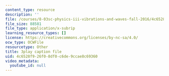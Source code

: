 ```yaml
---
content_type: resource
description: ''
file: /courses/8-03sc-physics-iii-vibrations-and-waves-fall-2016/4c6528f926f08df0c6de9ccae8c69360_VkbtIDSHfSc.srt
file_size: 88581
file_type: application/x-subrip
learning_resource_types: []
license: https://creativecommons.org/licenses/by-nc-sa/4.0/
ocw_type: OCWFile
resourcetype: Other
title: 3play caption file
uid: 4c6528f9-26f0-8df0-c6de-9ccae8c69360
video_metadata:
  youtube_id: null
---
```

